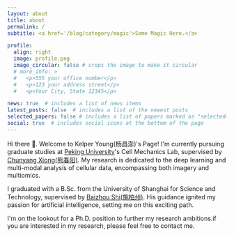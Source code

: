 ```yaml
---
layout: about
title: about
permalink: /
subtitle: <a href='/blog/category/magic'>Some Magic Here.</a> 

profile:
  align: right
  image: profile.png
  image_circular: false # crops the image to make it circular
  # more_info: >
  #   <p>555 your office number</p>
  #   <p>123 your address street</p>
  #   <p>Your City, State 12345</p>

news: true  # includes a list of news items
latest_posts: false  # includes a list of the newest posts
selected_papers: false # includes a list of papers marked as "selected={true}"
social: true  # includes social icons at the bottom of the page
---
```


Hi there 👋. Welcome to Kelper Young(杨昌澎)'s Page! I'm currently pursuing graduate studies at [Peking University](https://english.pku.edu.cn/)'s Cell Mechanics Lab, supervised by [Chunyang Xiong(熊春阳)](https://en.coe.pku.edu.cn/faculty/facultyaz/891204.htm). My research is dedicated to the deep learning and multi-modal analysis of cellular data, encompassing both imagery and multiomics.

I graduated with a B.Sc. from the University of Shanghai for Science and Technology, supervised by [Baizhou Shi(施柏州)](https://www.iem.yuntech.edu.tw/faculties1.php?ename=pcshih). His guidance ignited my passion for artificial intelligence, setting me on this exciting path.

I'm on the lookout for a Ph.D. position to further my research ambitions.if you are interested in my research, please feel free to contact me.
